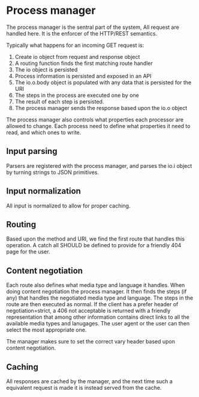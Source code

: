 # Process manager

The process manager is the sentral part of the system, All request are handled here. It is the enforcer of the HTTP/REST semantics.


Typically what happens for an incoming GET request is:

1. Create io object from request and response object
2. A routing function finds the first matching route handler
3. The io object is persisted
4. Process information is persisted and exposed in an API
5. The io.o.body object is populated with any data that is persisted for the URI
6. The steps in the process are executed one by one
7. The result of each step is persisted.
8. The process manager sends the response based upon the io.o object

The process manager also controls what properties each processor are allowed to change. Each process need to define what properties it need to read, and which ones to write.


## Input parsing

Parsers are registered with the process manager, and parses the io.i object by turning strings to JSON primitives.


## Input normalization

All input is normalized to allow for proper caching.


## Routing

Based upon the method and URI, we find the first route that handles this operation. A catch all SHOULD be defined to provide for a friendly 404 page for the user.


## Content negotiation

Each route also defines what media type and language it handles. When doing content negotiation the process manager. It then finds the steps (if any) that handles the negotiated media type and language. The steps in the route are then executed as normal. If the client has a prefer header of negotiation=strict, a 406 not acceptable is returned with a friendly representation that among other information contains direct links to all the available media types and lanugages. The user agent or the user can then select the most appropriate one.

The manager makes sure to set the correct vary header based upon content negotiation.


## Caching

All responses are cached by the manager, and the next time such a equivalent request is made it is instead served from the cache.


